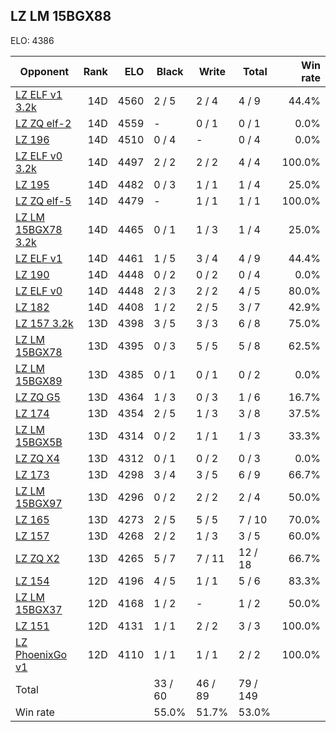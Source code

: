 ## LZ LM 15BGX88 ##

ELO: 4386

Opponent | Rank | ELO | Black | Write | Total | Win rate
---------|-----:|----:|-------|-------|-------|-------:
[LZ ELF v1 3.2k](LZ%20ELF%20v1%203.2k.md) | 14D | 4560 | 2 / 5 | 2 / 4 | 4 / 9 | 44.4%
[LZ ZQ elf-2](LZ%20ZQ%20elf-2.md) | 14D | 4559 | - | 0 / 1 | 0 / 1 | 0.0%
[LZ 196](LZ%20196.md) | 14D | 4510 | 0 / 4 | - | 0 / 4 | 0.0%
[LZ ELF v0 3.2k](LZ%20ELF%20v0%203.2k.md) | 14D | 4497 | 2 / 2 | 2 / 2 | 4 / 4 | 100.0%
[LZ 195](LZ%20195.md) | 14D | 4482 | 0 / 3 | 1 / 1 | 1 / 4 | 25.0%
[LZ ZQ elf-5](LZ%20ZQ%20elf-5.md) | 14D | 4479 | - | 1 / 1 | 1 / 1 | 100.0%
[LZ LM 15BGX78 3.2k](LZ%20LM%2015BGX78%203.2k.md) | 14D | 4465 | 0 / 1 | 1 / 3 | 1 / 4 | 25.0%
[LZ ELF v1](LZ%20ELF%20v1.md) | 14D | 4461 | 1 / 5 | 3 / 4 | 4 / 9 | 44.4%
[LZ 190](LZ%20190.md) | 14D | 4448 | 0 / 2 | 0 / 2 | 0 / 4 | 0.0%
[LZ ELF v0](LZ%20ELF%20v0.md) | 14D | 4448 | 2 / 3 | 2 / 2 | 4 / 5 | 80.0%
[LZ 182](LZ%20182.md) | 14D | 4408 | 1 / 2 | 2 / 5 | 3 / 7 | 42.9%
[LZ 157 3.2k](LZ%20157%203.2k.md) | 13D | 4398 | 3 / 5 | 3 / 3 | 6 / 8 | 75.0%
[LZ LM 15BGX78](LZ%20LM%2015BGX78.md) | 13D | 4395 | 0 / 3 | 5 / 5 | 5 / 8 | 62.5%
[LZ LM 15BGX89](LZ%20LM%2015BGX89.md) | 13D | 4385 | 0 / 1 | 0 / 1 | 0 / 2 | 0.0%
[LZ ZQ G5](LZ%20ZQ%20G5.md) | 13D | 4364 | 1 / 3 | 0 / 3 | 1 / 6 | 16.7%
[LZ 174](LZ%20174.md) | 13D | 4354 | 2 / 5 | 1 / 3 | 3 / 8 | 37.5%
[LZ LM 15BGX5B](LZ%20LM%2015BGX5B.md) | 13D | 4314 | 0 / 2 | 1 / 1 | 1 / 3 | 33.3%
[LZ ZQ X4](LZ%20ZQ%20X4.md) | 13D | 4312 | 0 / 1 | 0 / 2 | 0 / 3 | 0.0%
[LZ 173](LZ%20173.md) | 13D | 4298 | 3 / 4 | 3 / 5 | 6 / 9 | 66.7%
[LZ LM 15BGX97](LZ%20LM%2015BGX97.md) | 13D | 4296 | 0 / 2 | 2 / 2 | 2 / 4 | 50.0%
[LZ 165](LZ%20165.md) | 13D | 4273 | 2 / 5 | 5 / 5 | 7 / 10 | 70.0%
[LZ 157](LZ%20157.md) | 13D | 4268 | 2 / 2 | 1 / 3 | 3 / 5 | 60.0%
[LZ ZQ X2](LZ%20ZQ%20X2.md) | 13D | 4265 | 5 / 7 | 7 / 11 | 12 / 18 | 66.7%
[LZ 154](LZ%20154.md) | 12D | 4196 | 4 / 5 | 1 / 1 | 5 / 6 | 83.3%
[LZ LM 15BGX37](LZ%20LM%2015BGX37.md) | 12D | 4168 | 1 / 2 | - | 1 / 2 | 50.0%
[LZ 151](LZ%20151.md) | 12D | 4131 | 1 / 1 | 2 / 2 | 3 / 3 | 100.0%
[LZ PhoenixGo v1](LZ%20PhoenixGo%20v1.md) | 12D | 4110 | 1 / 1 | 1 / 1 | 2 / 2 | 100.0%
Total | | | 33 / 60 | 46 / 89 | 79 / 149 | 
Win rate| | | 55.0% | 51.7% | 53.0% | 
